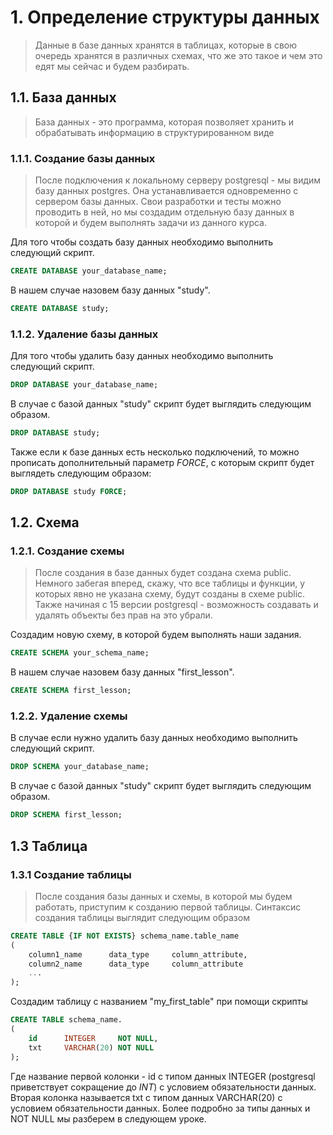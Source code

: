 # 1. Определение структуры данных
> Данные в базе данных хранятся в таблицах, которые в свою очередь хранятся в различных схемах, что же это такое и чем это едят мы сейчас и будем разбирать.

## 1.1. База данных
> База данных - это программа, которая позволяет хранить и обрабатывать информацию в структурированном виде
### 1.1.1. Создание базы данных
> После подключения к локальному серверу postgresql - мы видим базу данных postgres. Она устанавливается одновременно с сервером базы данных. Свои разработки и тесты можно проводить в ней, но мы создадим отдельную базу данных в которой и будем выполнять задачи из данного курса.

Для того чтобы создать базу данных необходимо выполнить следующий скрипт.
```sql
CREATE DATABASE your_database_name;
```
В нашем случае назовем базу данных "study".
```sql
CREATE DATABASE study;
```
### 1.1.2. Удаление базы данных 
Для того чтобы удалить базу данных необходимо выполнить следующий скрипт.
```sql
DROP DATABASE your_database_name;
```
В случае с базой данных "study" скрипт будет выглядить следующим образом.
```sql
DROP DATABASE study;
```
Также если к базе данных есть несколько подключений, то можно прописать дополнительный параметр *FORCE*, c которым скрипт будет выглядеть следующим образом:
```sql
DROP DATABASE study FORCE;
```
## 1.2. Схема 
### 1.2.1. Создание схемы 
> После создания в базе данных будет создана схема public. Немного забегая вперед, скажу, что все таблицы и функции, у которых явно не указана схему, будут созданы в схеме public. Также начиная с 15 версии postgresql - возможность создавать и удалять объекты без прав на это убрали. 

Создадим новую схему, в которой будем выполнять наши задания.
```sql
CREATE SCHEMA your_schema_name;
```
В нашем случае назовем базу данных "first_lesson".
```sql
CREATE SCHEMA first_lesson;
```
### 1.2.2. Удаление схемы 
В случае если нужно удалить базу данных необходимо выполнить следующий скрипт.
```sql
DROP SCHEMA your_database_name;
```
В случае с базой данных "study" скрипт будет выглядить следующим образом.
```sql
DROP SCHEMA first_lesson;
```
## 1.3 Таблица
### 1.3.1 Создание таблицы
> После создания базы данных и схемы, в которой мы будем работать, приступим к созданию первой таблицы. Синтаксис создания таблицы выглядит следующим образом 
```sql
CREATE TABLE {IF NOT EXISTS} schema_name.table_name
(
    column1_name      data_type     column_attribute,
    column2_name      data_type     column_attribute
    ...
);
```
Создадим таблицу с названием "my_first_table" при помощи скрипты
```sql
CREATE TABLE schema_name.
(
    id      INTEGER     NOT NULL,
    txt     VARCHAR(20) NOT NULL
);
```
Где название первой колонки - id с типом данных INTEGER (postgresql приветствует сокращение до *INT*) с условием обязательности данных.
Вторая колонка называется txt с типом данных VARCHAR(20) с условием обязательности данных.
Более подробно за типы данных и NOT NULL мы разберем в следующем уроке.
